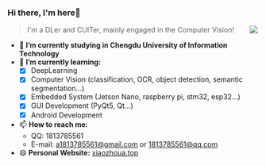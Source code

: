 ### Hi there, I'm here👋

> I'm a DLer and CUITer, mainly engaged in the Computer Vision!
> <a href="https://github.com/Miller-em?tab=repositories">
> <img align="right" src="https://github-readme-stats.vercel.app/api?username=Miller-em&show_icons=true&theme=radical" />
> </a>

- 🔭 **I’m currently studying in Chengdu University of Information Technology**
- 🌱 **I’m currently learning:**
  - [x] DeepLearning
  - [x] Computer Vision (classification, OCR, object detection, semantic segmentation...)
  - [x] Embedded System (Jetson Nano, raspberry pi, stm32, esp32...)
  - [x] GUI Development (PyQt5, Qt...)
  - [x] Android Development
- 📫 **How to reach me:**
  - QQ: 1813785561
  - E-mail: a1813785561@gmail.com or 1813785561@qq.com
- 😄 **Personal Website:**
  [xiaozhoua.top](https://xiaozhoua.top/)
  

